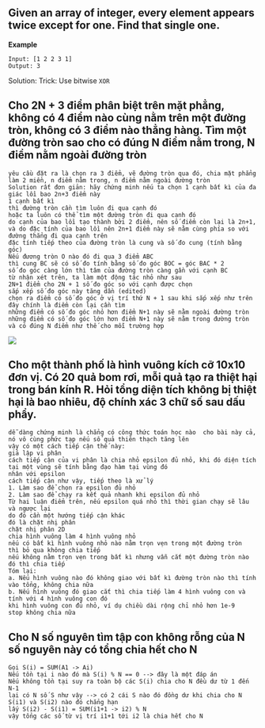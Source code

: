 ## Given an array of integer, every element appears twice except for one. Find that single one.

**Example**
```
Input: [1 2 2 3 1]
Output: 3
```

Solution:
Trick: Use bitwise `XOR`

## Cho 2N + 3 điểm phân biệt trên mặt phẳng, không có 4 điểm nào cùng nằm trên một đường tròn, không có 3 điểm nào thẳng hàng. Tìm một đường tròn sao cho có đúng N điểm nằm trong, N điểm nằm ngoài đường tròn

```
yêu cầu đặt ra là chọn ra 3 điểm, vẽ đường tròn qua đó, chia mặt phẳng làm 2 miền, n điểm nằm trong, n điểm nằm ngoài đường tròn
Solution rất đơn giản: hãy chứng minh nếu ta chọn 1 cạnh bất kì của đa giác lồi bao 2n+3 điểm này
1 cạnh bất kì
thì đường tròn cần tìm luôn đi qua cạnh đó
hoặc ta luôn có thể tìm một đường tròn đi qua cạnh đó
do cạnh của bao lồi tạo thành bởi 2 điểm, nên số điểm còn lại là 2n+1, và do đặc tính của bao lồi nên 2n+1 điểm này sẽ nằm cùng phía so với đường thẳng đi qua cạnh trên
đặc tính tiếp theo của đường tròn là cung và số đo cung (tính bằng góc)
Nếu đương tròn O nào đó đi qua 3 điểm ABC
thì cung BC sẽ có số đo tính bằng số đo góc BOC = góc BAC * 2
số đo góc càng lớn thì tâm của đường tròn càng gần với cạnh BC
từ nhận xét trên, ta làm một động tác nhỏ như sau
2N+1 điểm cho 2N + 1 số đo góc so với cạnh được chọn
sắp xếp số đo góc này tăng dần (edited)
chọn ra điểm có số đo góc ở vị trí thứ N + 1 sau khi sắp xếp như trên
đây chính là điểm còn lại cần tìm
những điểm có số đo góc nhỏ hơn điểm N+1 này sẽ nằm ngoài đường tròn
những điểm có số đo góc lớn hơn điểm N+1 này sẽ nằm trong đường tròn
và có đúng N điểm như thế cho mỗi trường hợp
```

![](https://imgur.com/a/0eSw2)

## Cho một thành phố là hình vuông kích cỡ 10x10 đơn vị. Có 20 quả bom rơi, mỗi quả tạo ra thiệt hại trong bán kính R. Hỏi tổng diện tích không bị thiệt hại là bao nhiêu, độ chính xác 3 chữ số sau dấu phẩy.

```
dễ dàng chứng minh là chẳng có công thức toán học nào  cho bài này cả, nó vô cùng phức tạp nếu số quả thiên thạch tăng lên
vậy có một cách tiếp cận thế này:
giả lập vi phân
cách tiếp cận của vi phân là chia nhỏ epsilon đủ nhỏ, khi đó diện tích tại một vùng sẽ tính bằng đạo hàm tại vùng đó
nhân với epsilon
cách tiếp cận như vậy, tiếp theo là xử lý
1. Làm sao để chọn ra epsilon đủ nhỏ
2. Làm sao để chạy ra kết quả nhanh khi epsilon đủ nhỏ
Từ hai luận điểm trên, nếu epsilon quá nhỏ thì thời gian chạy sẽ lâu
và ngược lại
do đó cần một hướng tiếp cận khác
đó là chặt nhị phân
chặt nhị phân 2D
chia hình vuông làm 4 hình vuông nhỏ
nếu có bất kì hình vuông nhỏ nào nằm trọn vẹn trong một đường tròn
thì bỏ qua không chia tiếp
nếu không nằm trọn vẹn trong bất kì nhưng vẫn cắt một đường tròn nào đó thì chia tiếp
Tóm lại:
a. Nếu hình vuông nào đó không giao với bất kì đường tròn nào thì tính vào tổng, không chia nữa
b. Nếu hình vuông đó giao cắt thì chia tiếp làm 4 hình vuông con và tính với 4 hình vuông con đó
khi hình vuông con đủ nhỏ, ví dụ chiều dài rộng chỉ nhỏ hơn 1e-9
stop không chia nữa
```

## Cho N số nguyên tìm tập con không rỗng của N số nguyên này có tổng chia hết cho N

```
Gọi S(i) = SUM(A1 -> Ai)
Nếu tồn tại i nào đó mà S(i) % N == 0 --> đây là một đáp án
Nếu không tồn tại suy ra toàn bộ các S(i) chia cho N đều dư từ 1 đến N-1
lại có N số S như vậy --> có 2 cái S nào đó đồng dư khi chia cho N
S(i1) và S(i2) nào đó chẳng hạn
lấy S(i2) - S(i1) = SUM(i1+1 -> i2) % N
vậy tổng các số từ vị trí i1+1 tới i2 là chia hết cho N
```
